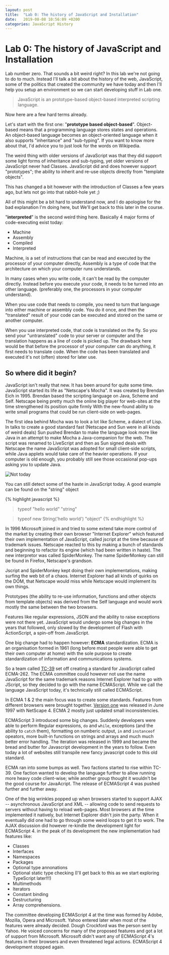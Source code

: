 ```yaml
---
layout: post
title:  "Lab 0: The history of JavaScript and Installation"
date:   2019-08-08 10:56:09 +0200
categories: JavaScript History
---
```


# Lab 0: The history of JavaScript and Installation

Lab number zero. That sounds a bit weird right? In this lab we're not going to
do to much. Instead I'll talk a bit about the history of the web, JavaScript,
some of the politics that created the community we have today and then I'll help
you setup an environment so we can start developing stuff in Lab one.

> JavaScript is an prototype-based object-based interpreted scripting language. 

Now here are a few hard terms already. 

Let's start with the first one: 
"**prototype based object-based**". Object-based means that a programming language 
stores states and operations. An object-based language becomes an 
object-oriented language when it also supports "inheritance" and "sub-typing". 
If you want to know more about that, I'd advice you to just look for the 
words on Wikipedia.

The weird thing with older versions of JavaScript was that they did support some
light forms of inheritance and sub-typing, yet older versions of JavaScript
never had Classes. JavaScript did and does however support "prototypes"; the
ability to inherit and re-use objects directly from "template objects".

This has changed a bit however with the introduction of Classes a few years ago,
but lets not go into that rabbit-hole yet ;)

All of this might be a bit hard to understand now, and I do apologise for the 
bad explanation I'm doing here, but We'll get back to this later in the course.

"**interpreted**" is the second weird thing here. Basically 4 major forms of
code-executing exist today:

- Machine
- Assembly
- Compiled
- Interpreted

Machine, is a set of instructions that can be read and executed by the processor
of your computer directly, Assembly is a type of code that the architecture on
which your computer runs understands.

In many cases when you write code, it can't be read by the computer directly.
Instead before you execute your code, it needs to be turned into an other 
language. (preferably one, the processors in your computer understand). 

When you use code that needs to compile, you need to turn that language into
either machine or assembly code. You do it once, and then the "translated"
result of your code can be executed and stored on the same or another computer.

When you use interpreted code, that code is translated on the fly. So you send
your "untranslated" code to your server or computer and the translation happens
as a line of code is picked up. The drawback here would be that before the
processor of your computer can do anything, it first needs to translate code.
When the code has been translated and executed it's not (often) stored for 
later use.

## So where did it begin?
JavaScript isn't really that new. It has been around for quite some time. 
JavaScript started its life as "Netscape's Mocha". It was created by Brendan
Eich in 1995. Brendan based the scripting language on Java, Scheme and Self.
Netscape being pretty much the online big player for web-sites at the time
strengthened its position quite firmly With the new-found ability to write 
small programs that could be run client-side on web-pages. 

The first idea behind Mocha was to look a lot like Scheme, a dialect of Lisp. In
talks to create a good standard fast (Netscape and Sun were in all kinds of
weird deals) Sun pushed Brendan to make the language look more like Java in an
attempt to make Mocha a Java-companion for the web. The script was renamed to
LiveScript and then as Sun signed deals with Netscape the name JavaScript was
adopted for small client-side scripts, while Java applets would take care of the
heavier operations. If your computer is old enough, you probably still see those
occasional pop-ups asking you to update Java.

![Not today](https://i.imgur.com/wJ6ENWm.jpg)

You can still detect some of the haste in JavaScript today. A good example can
be found on the "string" object

{% highlight javascript %}
> typeof "hello world"
"string"

> typeof new String('hello world')
"object"
{% endhighlight %}

In 1996 Microsoft joined in and tried to some extend take more control of the 
market by creating their own browser "Internet Explorer" which featured their 
own implementation of JavaScript, called jscript at the time because of 
trademark issues. Netscape reacted to this by making a bunch of
standards and beginning to refactor its engine (which had been written in
haste). The new interpretor was called SpiderMonkey. The name SpiderMonkey can
still be found in Firefox, Netscape's grandson.

Jscript and SpiderMonkey kept doing their own implementations, making surfing
the web bit of a chaos. Internet Explorer had all kinds of quirks on the DOM,
that Netscape would miss while Netscape would implement its own things.

Prototypes (the ability to re-use information, functions and other objects from
template objects) was derived from the Self language and would work mostly the
same between the two browsers.

Features like regular expressions, JSON and the ability to raise exceptions were
not there yet. JavaScript would undergo some big changes in the years that
followed, only slowed by the development of Flash with ActionScript, a spin-off
from JavaScript.

One big change had to happen however: **ECMA** standardization. ECMA is an
organisation formed in 1961 (long before most people were able to get their own
computer at home) with the sole purpose to create standardization of information
and communications systems.

So a team called [TC-39](TC-39) set off creating a standard for JavaScript called
ECMA-262. The ECMA committee could however not use the name JavaScript for the
same trademark reasons Internet Explorer had to go with JScript, so they decided
to go with the name ECMAScript. While we call the language JavaScript today,
it's technically still called ECMAScript.

In ECMA 1 & 2 the main focus was to create some standards. Features from
different browsers were brought together. [Version one][ECMA 1] was released in 
June 1997 with NetScape 4. ECMA 2 mostly just updated small inconsistencies.

ECMAScript 3 introduced some big changes. Suddenly developers were able to
perform Regular expressions, `do` and `while`, exceptions (and the ability to
`catch` them), formatting on numberic output, `in` and `instanceof` opeators, 
more built-in functions on strings and arrays and much much better error 
handling. 
The iteration was released in 1999 and became the bread and butter for 
Javascript development in the years to follow. Even today a lot of websites 
still transpile new fancy javascript code to this old standard.

ECMA ran into some bumps as well. Two factions started to rise within TC-39. One
faction wanted to develop the language further to allow running more heavy code
client-wise; while another group thought it wouldn't be the good course for
JavaAcript. The release of ECMAScript 4 was pushed further and further away.

One of the big wrinkles popped up when browsers started to support AJAX --
asynchronous JavaScript and XML -- allowing code to send requests to servers
without having to reload web-pages. Most browsers at the time implemented it
natively, but Internet Explorer didn't join the party. When it eventually did
one had to go through some weird loops to get it to work.
The AJAX discussion did however re-kindle the development light for ECMAScript
4. in the peak of its development the new implementation had features like:

- Classes
- Interfaces
- Namespaces
- Packages
- Optional type annonations
- Optional static type checking (I'll get back to this as we start exploring
  TypeScript later!!!)
- Multimethods
- Iterators
- Constant binding
- Destructuring
- Array comprehensions. 

The committee developing ECMAScript 4 at the time was formed by Adobe, Mozilla,
Opera and  Microsoft. Yahoo entered later when most of the features were already
decided. Dough Crockford was the person sent by Yahoo. He voiced concerns for
many of the proposed features and got a lot of support from Microsoft. Microsoft
didn't want any of ECMAScript 4's features in their browsers and even threatened
legal actions. ECMAScript 4 development stopped again. 


[TC-39]: https://github.com/tc39
[ECMA 1]: http://www.ecma-international.org/publications/files/ECMA-ST-ARCH/ECMA-262,%201st%20edition,%20June%201997.pdf
